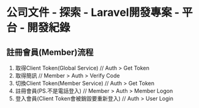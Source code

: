 # 公司文件 - 探索 - Laravel開發專案 - 平台 - 開發紀錄

## 註冊會員(Member)流程
1. 取得Client Token(Global Service)             // Auth > Get Token
2. 取得簡訊                                     // Member > Auth > Verify Code
3. 切換Client Token(Member Service)             // Auth > Get Token
4. 註冊會員(PS.不是電話登入)                    // Member > Auth > Member Logon
5. 登入會員(Client Token會被銷毀要重新登入)     // Auth > User Login
